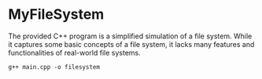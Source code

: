 # MyFileSystem
The provided C++ program is a simplified simulation of a file system. While it captures some basic concepts of a file system, it lacks many features and functionalities of real-world file systems. 
```
g++ main.cpp -o filesystem
```
